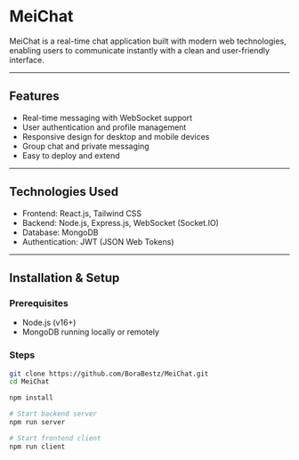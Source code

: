 # MeiChat

MeiChat is a real-time chat application built with modern web technologies, enabling users to communicate instantly with a clean and user-friendly interface.

---

## Features

- Real-time messaging with WebSocket support  
- User authentication and profile management  
- Responsive design for desktop and mobile devices  
- Group chat and private messaging  
- Easy to deploy and extend

---

## Technologies Used

- Frontend: React.js, Tailwind CSS  
- Backend: Node.js, Express.js, WebSocket (Socket.IO)  
- Database: MongoDB  
- Authentication: JWT (JSON Web Tokens)

---

## Installation & Setup

### Prerequisites

- Node.js (v16+)  
- MongoDB running locally or remotely

### Steps

```bash
git clone https://github.com/BoraBestz/MeiChat.git
cd MeiChat

npm install

# Start backend server
npm run server

# Start frontend client
npm run client
